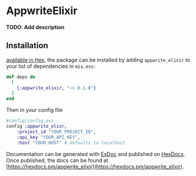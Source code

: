 # AppwriteElixir

**TODO: Add description**

## Installation

[available in Hex](https://hex.pm/docs/publish), the package can be installed
by adding `appwrite_elixir` to your list of dependencies in `mix.exs`:

```elixir
def deps do
  [
    {:appwrite_elixir, "~> 0.1.0"}
  ]
end
```

Then in your config file

```elixir
#config/config.exs
config :appwrite_elixr,
    :project_id "YOUR_PROJECT_ID",
    :api_key "YOUR_API_KEY",
    :host "YOUR_HOST" # defaults to localhost
```

Documentation can be generated with [ExDoc](https://github.com/elixir-lang/ex_doc)
and published on [HexDocs](https://hexdocs.pm). Once published, the docs can
be found at [https://hexdocs.pm/appwrite_elixir](https://hexdocs.pm/appwrite_elixir).
